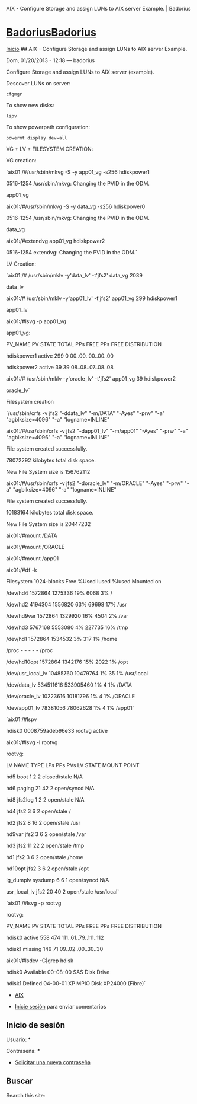 





AIX - Configure Storage and assign LUNs to AIX server Example. | Badorius


















# [BadoriusBadorius](/ "Badorius")

 
 

[Inicio](/) ## AIX - Configure Storage and assign LUNs to AIX server Example.

 

Dom, 01/20/2013 - 12:18 — badorius

Configure Storage and assign LUNs to AIX server (example).


Descover LUNs on server:  

 `cfgmgr`  

To show new disks:  

 `lspv`


To show powerpath configuration:  

 `powermt display dev=all`


VG + LV + FILESYSTEM CREATION:


VG creation:  

 `aix01:/#/usr/sbin/mkvg -S -y app01_vg -s256 hdiskpower1  

0516-1254 /usr/sbin/mkvg: Changing the PVID in the ODM.  

app01_vg  

aix01:/#/usr/sbin/mkvg -S -y data_vg -s256 hdiskpower0  

0516-1254 /usr/sbin/mkvg: Changing the PVID in the ODM.  

data_vg  

aix01:/#extendvg app01_vg hdiskpower2  

0516-1254 extendvg: Changing the PVID in the ODM.`


LV Creation:  

 `aix01:/# /usr/sbin/mklv -y'data_lv' -t'jfs2' data_vg 2039  

data_lv  

aix01:/# /usr/sbin/mklv -y'app01_lv' -t'jfs2' app01_vg 299 hdiskpower1  

app01_lv  

aix01:/#lsvg -p app01_vg  

app01_vg:  

PV_NAME PV STATE TOTAL PPs FREE PPs FREE DISTRIBUTION  

hdiskpower1 active 299 0 00..00..00..00..00  

hdiskpower2 active 39 39 08..08..07..08..08  

aix01:/# /usr/sbin/mklv -y'oracle_lv' -t'jfs2' app01_vg 39 hdiskpower2  

oracle_lv`


Filesystem creation  

 `/usr/sbin/crfs -v jfs2 "-ddata_lv" "-m/DATA" "-Ayes" "-prw" "-a" "agblksize=4096" "-a" "logname=INLINE"  

aix01:/#/usr/sbin/crfs -v jfs2 "-dapp01_lv" "-m/app01" "-Ayes" "-prw" "-a" "agblksize=4096" "-a" "logname=INLINE"  

File system created successfully.  

78072292 kilobytes total disk space.  

New File System size is 156762112  

aix01:/#/usr/sbin/crfs -v jfs2 "-doracle_lv" "-m/ORACLE" "-Ayes" "-prw" "-a" "agblksize=4096" "-a" "logname=INLINE"  

File system created successfully.  

10183164 kilobytes total disk space.  

New File System size is 20447232  

aix01:/#mount /DATA  

aix01:/#mount /ORACLE  

aix01:/#mount /app01  

aix01:/#df -k  

Filesystem 1024-blocks Free %Used Iused %Iused Mounted on  

/dev/hd4 1572864 1275336 19% 6068 3% /  

/dev/hd2 4194304 1556820 63% 69698 17% /usr  

/dev/hd9var 1572864 1329920 16% 4504 2% /var  

/dev/hd3 5767168 5553080 4% 227735 16% /tmp  

/dev/hd1 1572864 1534532 3% 317 1% /home  

/proc - - - - - /proc  

/dev/hd10opt 1572864 1342176 15% 2022 1% /opt  

/dev/usr_local_lv 10485760 10479764 1% 35 1% /usr/local  

/dev/data_lv 534511616 533905460 1% 4 1% /DATA  

/dev/oracle_lv 10223616 10181796 1% 4 1% /ORACLE  

/dev/app01_lv 78381056 78062628 1% 4 1% /app01`


 `aix01:/#lspv  

hdisk0 0008759adeb96e33 rootvg active  

aix01:/#lsvg -l rootvg  

rootvg:  

LV NAME TYPE LPs PPs PVs LV STATE MOUNT POINT  

hd5 boot 1 2 2 closed/stale N/A  

hd6 paging 21 42 2 open/syncd N/A  

hd8 jfs2log 1 2 2 open/stale N/A  

hd4 jfs2 3 6 2 open/stale /  

hd2 jfs2 8 16 2 open/stale /usr  

hd9var jfs2 3 6 2 open/stale /var  

hd3 jfs2 11 22 2 open/stale /tmp  

hd1 jfs2 3 6 2 open/stale /home  

hd10opt jfs2 3 6 2 open/stale /opt  

lg_dumplv sysdump 6 6 1 open/syncd N/A  

usr_local_lv jfs2 20 40 2 open/stale /usr/local`


 `aix01:/#lsvg -p rootvg  

rootvg:  

PV_NAME PV STATE TOTAL PPs FREE PPs FREE DISTRIBUTION  

hdisk0 active 558 474 111..61..79..111..112  

hdisk1 missing 149 71 09..02..00..30..30  

aix01:/#lsdev -C|grep hdisk  

hdisk0 Available 00-08-00 SAS Disk Drive  

hdisk1 Defined 04-00-01 XP MPIO Disk XP24000 (Fibre)`





* [AIX](/?q=taxonomy/term/8)


* [Inicie sesión](/?q=user/login&destination=comment%2Freply%2F78%23comment-form) para enviar comentarios





 


## Inicio de sesión




Usuario: *



Contraseña: *



* [Solicitar una nueva contraseña](/?q=user/password "Solicita una contraseña nueva por correo electrónico.")






## Buscar





Search this site: 










 




